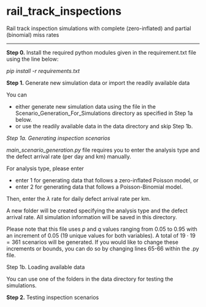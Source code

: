 # rail_track_inspections
Rail track inspection simulations with complete (zero-inflated) and partial (binomial) miss rates

--------------------------------

**Step 0.** Install the required python modules given in the requirement.txt file using the line below:

_pip install -r requirements.txt_

**Step 1.** Generate new simulation data or import the readily available data

You can 
- either generate new simulation data using the file in the Scenario_Generation_For_Simulations directory as specified in Step 1a below. 
- or use the readily available data in the data directory and skip Step 1b.

_Step 1a. Generating inspection scenarios_

_main_scenario_generation.py_ file requires you to enter the analysis type and the defect arrival rate (per day and km) manually. 

For analysis type, please enter 
- enter 1 for generating data that follows a zero-inflated Poisson model, or
- enter 2 for generating data that follows a Poisson-Binomial model.

Then, enter the $\lambda$ rate for daily defect arrival rate per km.

A new folder will be created specifying the analysis type and the defect arrival rate. All simulation information will be saved in this directory.

Please note that this file uses $p$ and $q$ values ranging from 0.05 to 0.95 with an increment of 0.05 (19 unique values for both variables). A total of $19 \cdot 19 = 361$  scenarios will be generated. 
If you would like to change these increments or bounds, you can do so by changing lines 65-66 within the .py file.

Step 1b. Loading available data

You can use one of the folders in the data directory for testing the simulations. 

**Step 2.** Testing inspection scenarios 
